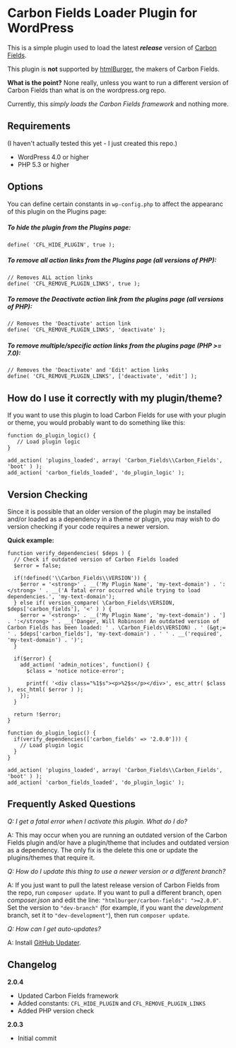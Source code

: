 # Carbon Fields Loader Plugin for WordPress

This is a simple plugin used to load the latest **_release_** version of [Carbon Fields](http://carbonfields.net/).

This plugin is **not** supported by [htmlBurger](https://htmlburger.com), the makers of Carbon Fields.

**What is the point?** None really, unless you want to run a different version of Carbon Fields than what is on the wordpress.org repo.

Currently, this *simply loads the Carbon Fields framework* and nothing more.

## Requirements

(I haven't actually tested this yet - I just created this repo.)

* WordPress 4.0 or higher
* PHP 5.3 or higher

## Options

You can define certain constants in `wp-config.php` to affect the appearanc of this plugin on the Plugins page:

##### To *hide* the plugin from the Plugins page:

```
define( 'CFL_HIDE_PLUGIN', true );
```

##### To remove *all* action links from the Plugins page (all versions of PHP):

```
// Removes ALL action links
define( 'CFL_REMOVE_PLUGIN_LINKS', true );
```

##### To remove the *Deactivate* action link from the plugins page (all versions of PHP):

```
// Removes the 'Deactivate' action link
define( 'CFL_REMOVE_PLUGIN_LINKS', 'deactivate' );
```

##### To remove multiple/specific action links from the plugins page (PHP >= 7.0):

```
// Removes the 'Deactivate' and 'Edit' action links
define( 'CFL_REMOVE_PLUGIN_LINKS', ['deactivate', 'edit'] );
```

## How do I use it correctly with my plugin/theme?

If you want to use this plugin to load Carbon Fields for use with your plugin or theme, you would probably want to do something like this:

```
function do_plugin_logic() {
   // Load plugin logic
}

add_action( 'plugins_loaded', array( 'Carbon_Fields\\Carbon_Fields', 'boot' ) );
add_action( 'carbon_fields_loaded', 'do_plugin_logic' );
```

## Version Checking

Since it is possible that an older version of the plugin may be installed and/or loaded as a dependency in a theme or plugin, you may wish to do version checking if your code requires a newer version.

**Quick example:**

```
function verify_dependencies( $deps ) {
  // Check if outdated version of Carbon Fields loaded
  $error = false;

  if(!defined('\\Carbon_Fields\\VERSION')) {
    $error = '<strong>' . __('My Plugin Name', 'my-text-domain') . ':</strong> ' . __('A fatal error occurred while trying to load dependencies.', 'my-text-domain');
  } else if( version_compare( \Carbon_Fields\VERSION, $deps['carbon_fields'], '<' ) ) {
    $error = '<strong>' . __('My Plugin Name', 'my-text-domain') . '] . ':</strong> ' . __('Danger, Will Robinson! An outdated version of Carbon Fields has been loaded: ' . \Carbon_Fields\VERSION) . ' (&gt;= ' . $deps['carbon_fields'], 'my-text-domain') . ' ' . __('required', 'my-text-domain') . ')';
  }

  if($error) {
    add_action( 'admin_notices', function() {
      $class = 'notice notice-error';

      printf( '<div class="%1$s"><p>%2$s</p></div>', esc_attr( $class ), esc_html( $error ) );
    });
  }

  return !$error;
}

function do_plugin_logic() {
  if(verify_dependencies(['carbon_fields' => '2.0.0'])) {
    // Load plugin logic
  }
}

add_action( 'plugins_loaded', array( 'Carbon_Fields\\Carbon_Fields', 'boot' ) );
add_action( 'carbon_fields_loaded', 'do_plugin_logic' );
```

## Frequently Asked Questions

*Q: I get a fatal error when I activate this plugin. What do I do?*

A: This may occur when you are running an outdated version of the Carbon Fields plugin and/or have a plugin/theme that includes and outdated version as a dependency. The only fix is the delete this one or update the plugins/themes that require it.

*Q: How do I update this thing to use a newer version or a different branch?*

A: If you just want to pull the latest release version of Carbon Fields from the repo, run `composer update`. If you want to pull a different branch, open *composer.json* and edit the line: `"htmlburger/carbon-fields": ">=2.0.0"`. Set the version to `"dev-branch"` (for example, if you want the *development* branch, set it to `"dev-development"`), then run `composer update`.

*Q: How can I get auto-updates?*

A: Install [GitHub Updater](https://github.com/afragen/github-updater).

## Changelog

**2.0.4**
* Updated Carbon Fields framework
* Added constants: `CFL_HIDE_PLUGIN` and `CFL_REMOVE_PLUGIN_LINKS`
* Added PHP version check

**2.0.3**
* Initial commit
